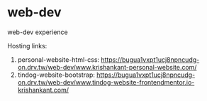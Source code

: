 # web-dev
web-dev experience

Hosting links:
1. personal-website-html-css: https://bugua1vxpt1ucj8npncudg-on.drv.tw/web-dev/www.krishankant-personal-website.com/
2. tindog-website-bootstrap: https://bugua1vxpt1ucj8npncudg-on.drv.tw/web-dev/www.tindog-website-frontendmentor.io-krishankant.com/
